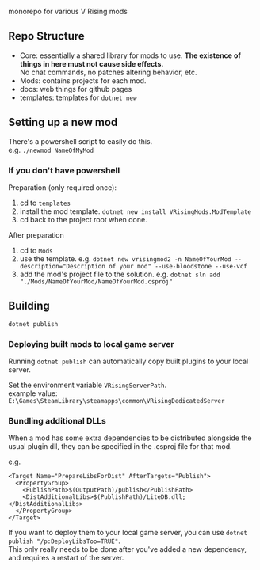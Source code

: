 monorepo for various V Rising mods

## Repo Structure
- Core: essentially a shared library for mods to use. **The existence of things in here must not cause side effects.**\
No chat commands, no patches altering behavior, etc.
- Mods: contains projects for each mod.
- docs: web things for github pages
- templates: templates for `dotnet new`


## Setting up a new mod

There's a powershell script to easily do this.\
e.g. `./newmod NameOfMyMod`

### If you don't have powershell
Preparation (only required once):
1. cd to `templates`
2. install the mod template. `dotnet new install VRisingMods.ModTemplate`
3. cd back to the project root when done.

After preparation
1. cd to `Mods`
2. use the template. e.g. `dotnet new vrisingmod2 -n NameOfYourMod --description="Description of your mod" --use-bloodstone --use-vcf`
3. add the mod's project file to the solution. e.g. `dotnet sln add "./Mods/NameOfYourMod/NameOfYourMod.csproj"`


## Building

`dotnet publish`

### Deploying built mods to local game server

Running `dotnet publish` can automatically copy built plugins to your local server.

Set the environment variable `VRisingServerPath`.\
example value: `E:\Games\SteamLibrary\steamapps\common\VRisingDedicatedServer`

### Bundling additional DLLs
When a mod has some extra dependencies to be distributed alongside the usual plugin dll, they can be specified in the .csproj file for that mod.

e.g.
```
<Target Name="PrepareLibsForDist" AfterTargets="Publish">
  <PropertyGroup>
    <PublishPath>$(OutputPath)/publish</PublishPath>
    <DistAdditionalLibs>$(PublishPath)/LiteDB.dll;</DistAdditionalLibs>
  </PropertyGroup>
</Target>
```

If you want to deploy them to your local game server, you can use `dotnet publish "/p:DeployLibsToo=TRUE"`.\
This only really needs to be done after you've added a new dependency, and requires a restart of the server.

